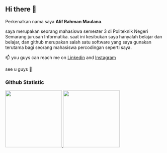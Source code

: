 ## Hi there 👋

Perkenalkan nama saya **Alif Rahman Maulana**.<br>
 
saya merupakan seorang mahasiswa semester 3 di Politeknik Negeri Semarang jurusan Informatika.
saat ini kesibukan saya hanyalah belajar dan belajar, dan github merupakan salah satu software yang saya gunakan terutama bagi seorang mahasiswa percodingan seperti saya.<br>

📫 you guys can reach me on
[Linkedin](www.linkedin.com/in/alifrahman21) and
[Instagram](https://www.instagram.com/alifrahmannm/)

see u guys 👋
 
### Github Statistic
<p align="left">
<a href="https://github.com/al1prahman">
  <img height="180em" src="https://github-readme-stats-eight-theta.vercel.app/api?username=penuliscode&show_icons=true&theme=algolia&include_all_commits=true&count_private=true"/>
  <img height="180em" src="https://github-readme-stats-eight-theta.vercel.app/api/top-langs/?username=al1prahman&layout=compact&layout=compact&theme=algolia"/>
</a>
</p>


